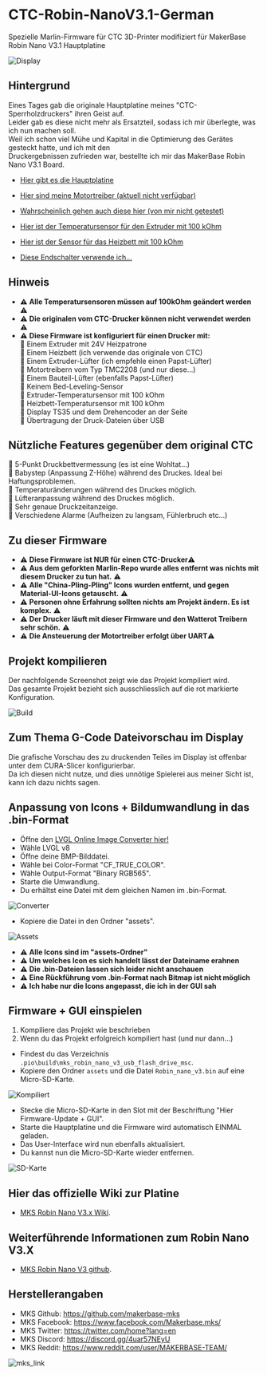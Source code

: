 # CTC-Robin-NanoV3.1-German
Spezielle Marlin-Firmware für CTC 3D-Printer modifiziert für MakerBase Robin Nano V3.1 Hauptplatine

![Display](./Dokumentation/Bilder%20Druckermodifikationen/20250120_205207.jpg)


## Hintergrund
Eines Tages gab die originale Hauptplatine meines "CTC-Sperrholzdruckers" ihren Geist auf.<br>
Leider gab es diese nicht mehr als Ersatzteil, sodass ich mir überlegte, was ich nun machen soll.<br>
Weil ich schon viel Mühe und Kapital in die Optimierung des Gerätes gesteckt hatte, und ich mit den <br>Druckergebnissen zufrieden war, bestellte ich mir das MakerBase Robin Nano V3.1 Board.

- [Hier gibt es die Hauptplatine](https://www.roboter-bausatz.de/p/mks-robin-nano-v3-ts35-3d-drucker-mainboard?srsltid=AfmBOoqWtMm4qKDmvziqhnAerP709jFHnOgZVKsleq41IHb9FodTlrFz)

- [Hier sind meine Motortreiber (aktuell nicht verfügbar)](https://shop.watterott.com/SilentStepStick-TMC2208-verloetet)

- [Wahrscheinlich gehen auch diese hier (von mir nicht getestet)](https://www.roboter-bausatz.de/p/5x-bigtreetech-tmc2208-v3.0-schrittmotortreiber-step-dir)

- [Hier ist der Temperatursensor für den Extruder mit 100 kOhm](https://www.cr3d.de/produkt/thermistor-geschraubt-m3-atc-semitec-104gt-2/)

- [Hier ist der Sensor für das Heizbett mit 100 kOhm](https://www.roboter-bausatz.de/p/thermistor-ntc-3950-100k-ohm-mit-1m-anschlusskabel?srsltid=AfmBOorO2iiI2VsnCeCiLfR_8YGiBmcU60Q-6lt0RnoAsfWkLrs_Vr0i)

- [Diese Endschalter verwende ich...](https://www.roboter-bausatz.de/p/optischer-endschalter-mit-kabelsatz-3-pin-50cm-fuer-cnc-3d-drucker-oder-tueren)

## Hinweis
- ⚠️️ **Alle Temperatursensoren müssen auf 100kOhm geändert werden** ⚠️
- ⚠️️ **Die originalen vom CTC-Drucker können nicht verwendet werden** ⚠️  
- ⚠️️ **Diese Firmware ist konfiguriert für einen Drucker mit:**  
📌 Einem Extruder mit 24V Heizpatrone  
📌 Einem Heizbett (ich verwende das originale von CTC)    
📌 Einem Extruder-Lüfter (ich empfehle einen Papst-Lüfter)  
📌 Motortreibern vom Typ TMC2208 (und nur diese...)  
📌 Einem Bauteil-Lüfter (ebenfalls Papst-Lüfter)  
📌 Keinem Bed-Leveling-Sensor   
📌 Extruder-Temperatursensor mit 100 kOhm  
📌 Heizbett-Temperatursensor mit 100 kOhm  
📌 Display TS35 und dem Drehencoder an der Seite  
📌 Übertragung der Druck-Dateien über USB

## Nützliche Features gegenüber dem original CTC

📌 5-Punkt Druckbettvermessung (es ist eine Wohltat...)  
📌 Babystep (Anpassung Z-Höhe) während des Druckes. Ideal bei Haftungsproblemen.  
📌 Temperaturänderungen während des Druckes möglich.  
📌 Lüfteranpassung während des Druckes möglich.  
📌 Sehr genaue Druckzeitanzeige.  
📌 Verschiedene Alarme (Aufheizen zu langsam, Fühlerbruch etc...)

## Zu dieser Firmware
- ⚠️️ **Diese Firmware ist NUR für einen CTC-Drucker**⚠️
- ⚠️️ **Aus dem geforkten Marlin-Repo wurde alles entfernt was nichts mit diesem Drucker zu tun hat.** ⚠️
- ⚠️️ **Alle "China-Pling-Pling" Icons wurden entfernt, und gegen Material-UI-Icons getauscht.** ⚠️
- ⚠️️ **Personen ohne Erfahrung sollten nichts am Projekt ändern. Es ist komplex.** ⚠️
- ⚠️️ **Der Drucker läuft mit dieser Firmware und den Watterot Treibern sehr schön.** ⚠️
- ⚠️️ **Die Ansteuerung der Motortreiber erfolgt über UART**⚠️

## Projekt kompilieren

Der nachfolgende Screenshot zeigt wie das Projekt kompiliert wird.  
Das gesamte Projekt bezieht sich ausschliesslich auf die rot markierte Konfiguration.

![Build](./Dokumentation/Bilder%20Handhabung%20Softwareprojekt/Build%20Prozess.jpg)

## Zum Thema G-Code Dateivorschau im Display

Die grafische Vorschau des zu druckenden Teiles im Display ist offenbar unter dem CURA-Slicer konfigurierbar.  
Da ich diesen nicht nutze, und dies unnötige Spielerei aus meiner Sicht ist, kann ich dazu nichts sagen.

## Anpassung von Icons + Bildumwandlung in das .bin-Format

- Öffne den [LVGL Online Image Converter hier!](https://lvgl.io/tools/imageconverter)  
- Wähle LVGL v8
- Öffne deine BMP-Bilddatei.
- Wähle bei Color-Format "CF_TRUE_COLOR".  
- Wähle Output-Format "Binary RGB565".
- Starte die Umwandlung.
- Du erhältst eine Datei mit dem gleichen Namen im .bin-Format.

![Converter](./Dokumentation/Bilder%20Handhabung%20Softwareprojekt/Image-Converter.png)  

- Kopiere die Datei in den Ordner "assets".

![Assets](./Dokumentation/Bilder%20Handhabung%20Softwareprojekt/Assets-Ordner.png)  

- ⚠️️ **Alle Icons sind im "assets-Ordner"**  
- ⚠️️ **Um welches Icon es sich handelt lässt der Dateiname erahnen**  
- ⚠️️ **Die .bin-Dateien lassen sich leider nicht anschauen**
- ⚠️️ **Eine Rückführung vom .bin-Format nach Bitmap ist nicht möglich**  
- ⚠️️ **Ich habe nur die Icons angepasst, die ich in der GUI sah**


## Firmware + GUI einspielen

1. Kompiliere das Projekt wie beschrieben
2. Wenn du das Projekt erfolgreich kompiliert hast (und nur dann...)  

- Findest du das Verzeichnis `.pio\build\mks_robin_nano_v3_usb_flash_drive_msc`.  
- Kopiere den Ordner `assets` und die Datei `Robin_nano_v3.bin` auf eine Micro-SD-Karte.

![Kompiliert](./Dokumentation/Bilder%20Handhabung%20Softwareprojekt/Kompiliert.png)  

- Stecke die Micro-SD-Karte in den Slot mit der Beschriftung "Hier Firmware-Update + GUI".  
- Starte die Hauptplatine und die Firmware wird automatisch EINMAL geladen.
- Das User-Interface wird nun ebenfalls aktualisiert.
- Du kannst nun die Micro-SD-Karte wieder entfernen.

![SD-Karte](./Dokumentation/Bilder%20Hauptplatine/Sensorbelegung%20Nano%20V3.1%20+%20CTC.jpg)  


## Hier das offizielle Wiki zur Platine

- [MKS Robin Nano V3.x Wiki](https://github.com/makerbase-mks/MKS-Robin-Nano-V3.X/wiki).


##  Weiterführende Informationen zum Robin Nano V3.X

- [MKS Robin Nano V3 github](https://github.com/makerbase-mks/MKS-Robin-Nano-V3.X).

## Herstellerangaben
- MKS Github: https://github.com/makerbase-mks  
- MKS Facebook: https://www.facebook.com/Makerbase.mks/  
- MKS Twitter: https://twitter.com/home?lang=en  
- MKS Discord: https://discord.gg/4uar57NEyU
- MKS Reddit: https://www.reddit.com/user/MAKERBASE-TEAM/ 

![mks_link](https://user-images.githubusercontent.com/12979070/149611691-1b73b40d-5d51-45b6-9a3f-3fc2281119ff.png)



